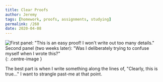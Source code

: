 ```yaml
---
title: Clear Proofs
author: Jeremy
tags: [homework, proofs, assignments, studying]
permalink: /260
date: 2020-04-08
---
```


![First panel: "This is an easy proof! I won't write out too many details." Second panel (two weeks later): "Was I deliberately trying to confuse myself when I wrote this?"](https://res.cloudinary.com/dh3hm8pb7/image/upload/c_scale,q_auto:best,w_615/v1535842782/Handwaving/Published/ClearProofs.png){: .centre-image }

The best part is when I write something along the lines of, "Clearly, this is true..." I want to strangle past-me at that point.
